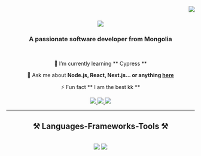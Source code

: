 <img align="right" src="https://visitor-badge.laobi.icu/badge?page_id=salesp07.salesp07" />

<h1 align="center">
    <img src="https://readme-typing-svg.herokuapp.com/?font=Righteous&size=35&center=true&vCenter=true&width=500&height=70&duration=4000&lines=Hi+There!+👋;+I'm+the+Ace!;" />
</h1>

<h3 align="center">A passionate software developer from Mongolia</h3>

<br/>

<div align="center">
 
 🌱 I’m currently learning ** Cypress **

💬 Ask me about **Node.js, React, Next.js... or anything [here](https://github.com/lkhagvace/lkhagvace/issues)**

⚡ Fun fact ** I am the best kk **

 </div>
 
<div align="center"> 
  <a href="mailto:lkhagvasurenorgilsaikhan0810@gmail.com">
    <img src="https://img.shields.io/badge/Gmail-333333?style=for-the-badge&logo=gmail&logoColor=red" />
  </a>
  <a href="https://www.linkedin.com/in/lkhagva-orgil-759a722b5" target="_blank">
    <img src="https://img.shields.io/badge/LinkedIn-0077B5?style=for-the-badge&logo=linkedin&logoColor=white" target="_blank" />
  </a>
  <a href="https://lkhagvace.github.io" target="_blank">
     <img src="https://img.shields.io/badge/Portfolio-FF5722?style=for-the-badge&logo=todoist&logoColor=white" target="_blank" /> <!-- sqlite, safari, google-chrome are other good icon options -->
  </a>
</div>

 <hr/>
 
<h2 align="center">⚒️ Languages-Frameworks-Tools ⚒️</h2>
<br/>
<div align="center">
    <img src="https://skillicons.dev/icons?i=react,mui,html,css,vscode,github,figma,tailwind,jest,cypress,daisy,graphql" />
    <img src="https://skillicons.dev/icons?i=nodejs,javascript,typescript,express,firebase,mongodb,nextjs,postgresql,vercel" /><br>
</div>

<br/>
